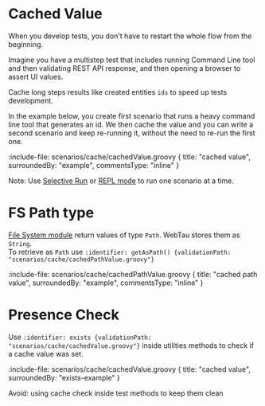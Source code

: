 # Cached Value

When you develop tests, you don't have to restart the whole flow from the beginning.

Imagine you have a multistep test that includes running Command Line tool and then validating REST API response, and 
then opening a browser to assert UI values.

Cache long steps results like created entities `ids` to speed up tests development.

In the example below, you create first scenario that runs a heavy command line tool that generates an id. 
We then cache the value and you can write a second scenario and keep re-running it, without the need to re-run the first one.

:include-file: scenarios/cache/cachedValue.groovy {
  title: "cached value",
  surroundedBy: "example",
  commentsType: "inline"
}

Note: Use [Selective Run](groovy-standalone-runner/selective-run) or [REPL mode](REPL/test-runs) 
to run one scenario at a time.

# FS Path type

[File System module](utilities/file-system) return values of type `Path`. WebTau stores them as `String`.  
To retrieve as `Path` use `:identifier: getAsPath() {validationPath: "scenarios/cache/cachedPathValue.groovy"}`

:include-file: scenarios/cache/cachedPathValue.groovy {
  title: "cached path value",
  surroundedBy: "example",
  commentsType: "inline"
}

# Presence Check

Use `:identifier: exists {validationPath: "scenarios/cache/cachedValue.groovy"}` inside utilities methods 
to check if a cache value was set. 

:include-file: scenarios/cache/cachedValue.groovy {
  title: "cached value",
  surroundedBy: "exists-example"
}

Avoid: using cache check inside test methods to keep them clean
 
